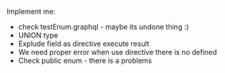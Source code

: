 Implement me:
* check testEnum.graphql - maybe its undone thing :)
* UNION type
* Explude field as directive execute result
* We need proper error when use directive there is no defined
* Check public enum - there is a problems
